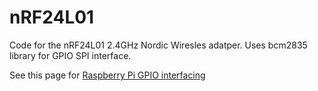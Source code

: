 nRF24L01
========

 Code for the nRF24L01 2.4GHz Nordic Wiresles adatper.
Uses bcm2835 library for GPIO SPI interface.

See this page for [Raspberry Pi GPIO interfacing](http://www.combinatorialdesign.com/boards/Raspberry_Pi/)
